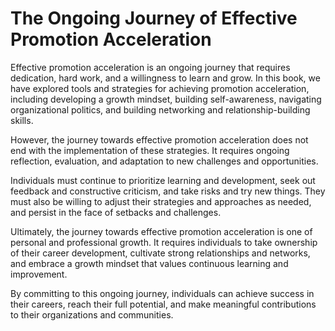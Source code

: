 The Ongoing Journey of Effective Promotion Acceleration
===================================================================

Effective promotion acceleration is an ongoing journey that requires dedication, hard work, and a willingness to learn and grow. In this book, we have explored tools and strategies for achieving promotion acceleration, including developing a growth mindset, building self-awareness, navigating organizational politics, and building networking and relationship-building skills.

However, the journey towards effective promotion acceleration does not end with the implementation of these strategies. It requires ongoing reflection, evaluation, and adaptation to new challenges and opportunities.

Individuals must continue to prioritize learning and development, seek out feedback and constructive criticism, and take risks and try new things. They must also be willing to adjust their strategies and approaches as needed, and persist in the face of setbacks and challenges.

Ultimately, the journey towards effective promotion acceleration is one of personal and professional growth. It requires individuals to take ownership of their career development, cultivate strong relationships and networks, and embrace a growth mindset that values continuous learning and improvement.

By committing to this ongoing journey, individuals can achieve success in their careers, reach their full potential, and make meaningful contributions to their organizations and communities.
